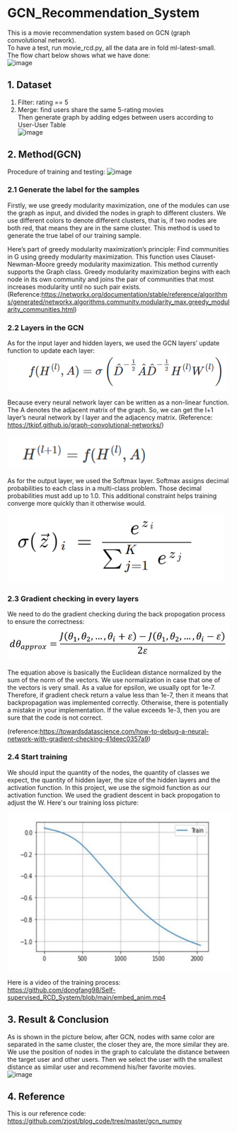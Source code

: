 # GCN_Recommendation_System
This is a movie recommendation system based on GCN (graph convolutional network).  
To have a test, run movie_rcd.py, all the data are in fold ml-latest-small.  
The flow chart below shows what we have done:  
![image](https://user-images.githubusercontent.com/78338843/145574755-51fed9af-df63-4c6c-b7a9-405602f1ac83.png)

## 1. Dataset
1. Filter: rating == 5  
2. Merge: find users share the same 5-rating movies  
Then generate graph by adding edges between users according to User-User Table  
![image](https://user-images.githubusercontent.com/78338843/145575111-4379aead-b203-424a-b4ea-243923ba01f4.png)

## 2. Method(GCN)
Procedure of training and testing:
![image](https://user-images.githubusercontent.com/78338843/145574087-c6e46904-49a8-4cb8-8a8e-8e1fa21a65d2.png)

### 2.1	Generate the label for the samples
Firstly, we use greedy modularity maximization, one of the modules can use the graph as input, and divided the nodes in graph to different clusters. We use different colors to denote different clusters, that is, if two nodes are both red, that means they are in the same cluster. This method is used to generate the true label of our training sample. 

Here’s part of greedy modularity maximization’s principle:
Find communities in G using greedy modularity maximization. This function uses Clauset-Newman-Moore greedy modularity maximization. This method currently supports the Graph class. Greedy modularity maximization begins with each node in its own community and joins the pair of communities that most increases modularity until no such pair exists. (Reference:https://networkx.org/documentation/stable/reference/algorithms/generated/networkx.algorithms.community.modularity_max.greedy_modularity_communities.html)

### 2.2 Layers in the GCN
As for the input layer and hidden layers, we used the GCN layers’ update function to update each layer:
![image](https://github.com/dongfang98/Self-supervised_RCD_System/blob/main/Picture/GCN_Layer.png)

Because every neural network layer can be written as a non-linear function. The A denotes the adjacent matrix of the graph. So, we can get the l+1 layer’s neural network by l layer and the adjacency matrix. 
(Reference: https://tkipf.github.io/graph-convolutional-networks/)

![image](https://github.com/dongfang98/Self-supervised_RCD_System/blob/main/Picture/NeuralNetwork.png)

As for the output layer, we used the Softmax layer. Softmax assigns decimal probabilities to each class in a multi-class problem. Those decimal probabilities must add up to 1.0. This additional constraint helps training converge more quickly than it otherwise would.

![image](https://github.com/dongfang98/Self-supervised_RCD_System/blob/main/Picture/Softmax_Layer.png)

### 2.3 Gradient checking in every layers

We need to do the gradient checking during the back propogation process to ensure the correctness: 
![image](https://github.com/dongfang98/Self-supervised_RCD_System/blob/main/Picture/GradientChecking.png)

The equation above is basically the Euclidean distance normalized by the sum of the norm of the vectors. We use normalization in case that one of the vectors is very small.
As a value for epsilon, we usually opt for 1e-7. Therefore, if gradient check return a value less than 1e-7, then it means that backpropagation was implemented correctly. Otherwise, there is potentially a mistake in your implementation. If the value exceeds 1e-3, then you are sure that the code is not correct.

(reference:https://towardsdatascience.com/how-to-debug-a-neural-network-with-gradient-checking-41deec0357a9)

### 2.4 Start training

We should input the quantity of the nodes, the quantity of classes we expect, the quantity of hidden layer, the size of the hidden layers and the activation function. In this project, we use the sigmoid function as our activation function. We used the gradient descent in back propogation to adjust the W. Here's our training loss picture:

![image](https://github.com/dongfang98/Self-supervised_RCD_System/blob/main/Picture/Training.PNG)
 
Here is a video of the training process:  
https://github.com/dongfang98/Self-supervised_RCD_System/blob/main/embed_anim.mp4

## 3. Result & Conclusion
As is shown in the picture below, after GCN, nodes with same color are separated in the same cluster, the closer they are, the more similar they are. We use the position of nodes in the graph to calculate the distance between the target user and other users. Then we select the user with the smallest distance as similar user and recommend his/her favorite movies.  
![image](https://user-images.githubusercontent.com/78338843/145572885-2f733253-0047-4628-9e3d-a2294be0409d.png)

## 4. Reference
This is our reference code: https://github.com/zjost/blog_code/tree/master/gcn_numpy
